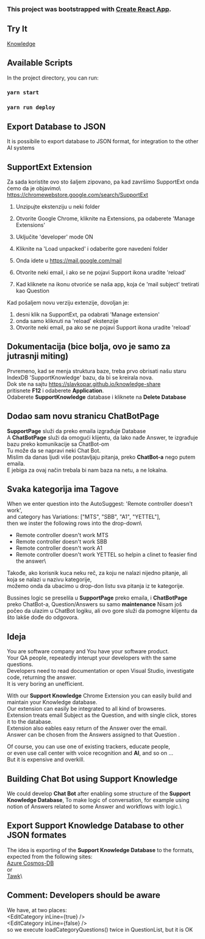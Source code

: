 ### This project was bootstrapped with [Create React App](https://github.com/facebook/create-react-app).

## Try It
[Knowledge](https://slavkopar.github.io/knowledge-share/)

## Available Scripts

In the project directory, you can run:

### `yarn start`
### `yarn run deploy`

## Export Database to JSON
   It is  possibile to export database to JSON format, for integration to the other AI systems

## SupportExt Extension
 Za sada koristite ovo sto šaljem zipovano, pa kad završimo SupportExt onda ćemo da je objavimo\ 
 https://chromewebstore.google.com/search/SupportExt

1. Unzipujte ekstenziju u neki folder
2. Otvorite Google Chrome, kliknite na Extensions, pa odaberete 'Manage Extensions'
3. Uključite 'developer' mode ON
4. Kliknite na 'Load unpacked' i odaberite gore navedeni folder

5. Onda idete u https://mail.google.com/mail
6. Otvorite neki email, i ako se ne pojavi Support ikona uradite 'reload'
7. Kad kliknete na ikonu otvoriće se naša app, koja će 'mail subject' tretirati kao Question

Kad pošaljem novu verziju extenzije, dovoljan je:
1. desni klik na SupportExt, pa odabrati 'Manage extension'
2. onda samo kliknuti na 'reload' ekstenzije
3. Otvorite neki email, pa ako se ne pojavi Support ikona uradite 'reload'


## Dokumentacija (bice bolja, ovo je samo za jutrasnji miting) 

Prvremeno, kad se menja struktura baze, treba prvo obrisati našu staru IndexDB 'SupportKnowledge' bazu, da bi se kreirala nova.\
Dok ste na sajtu https://slavkopar.github.io/knowledge-share \
pritisnete **F12** i odaberete **Application**.\
Odaberete **SupportKnowledge** database i kliknete na **Delete Database**

## Dodao sam novu stranicu ChatBotPage
**SupportPage** služi da preko emaila izgrađuje Database\
A **ChatBotPage** služi da omogući klijentu, da lako nađe Answer, te izgrađuje bazu preko komunikacije sa ChatBot-om\
Tu može da se napravi neki Chat Bot.\
Mislim da danas ljudi više postavljaju pitanja, preko **ChatBot-a** nego putem emaila.\
E jebiga za ovaj način trebala bi nam baza na netu, a ne lokalna.

## Svaka kategorija ima Tagove
When we enter question into the AutoSuggest: 'Remote controller doesn't work',\
and category has Variations: ["MTS", "SBB", "A1", "YETTEL"],\
then we inster the following rows into the drop-down\
+ Remote controller doesn't work MTS
+ Remote controller doesn't work SBB
+ Remote controller doesn't work A1
+ Remote controller doesn't work YETTEL
so helpin a clinet to feasier find the answer\

Takođe, ako korisnik kuca neku reč, za koju ne nalazi nijedno pitanje, ali koja se nalazi u nazivu kategorije,\
možemo onda da ubacimo u drop-don listu sva pitanja iz te kategorije.

Bussines logic se preselila u **SupportPage** preko emaila, i **ChatBotPage** preko ChatBot-a, Question/Answers su samo **maintenance** Nisam još počeo da ulazim u ChatBot logiku, ali ovo gore služi da pomogne klijentu da što lakše dođe do  odgovora.

## Ideja

You are software company and You have your software product.\
Your QA people, repeatedly interupt your developers with the same questions.\
Developers need to read documentation or open Visual Studio, investigate code, returning the answer.\
It is very boring an unefficient.

With our  **Support Knowledge** Chrome Extension you can easily build and maintain your Knowledge database.\
Our extension can easily be integrated to all kind of browseres.\
Extension treats email Subject as the Question, and with single click, stores it to the database.\
Extension also eables easy return of the Answer over the email.\
Answer can be chosen from the Answers assigned to that Question .

Of course, you can use one of existing trackers, educate people, \
or even use call center with voice recognition and **AI**, and so on ...\
But it is expensive and overkill.

## Building Chat Bot using **Support Knowledge**

We could develop **Chat Bot** after enabling some structure of the **Support Knowledge Database**, To make logic of conversation, for example using notion of Answers related to some Answer and workflows with logic.\

## Export **Support Knowledge Database** to other JSON formates

The idea is exporting of the **Support Knowledge Database** to the formats, expected from the following sites:\
[Azure Cosmos-DB](https://learn.microsoft.com/en-us/azure/cosmos-db/introduction)\
or\
[Tawk](https://www.tawk.to/software/knowledge-base)\


## Comment: Developers should be aware
   We have, at two places:\
      &lt;EditCategory inLine={true} />\
      &lt;EditCategory inLine={false} />\
   so we execute loadCategoryQuestions() twice in QuestionList, but it is OK